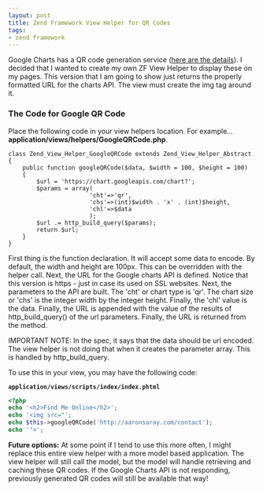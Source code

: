 ```yaml
---
layout: post
title: Zend Framework View Helper for QR Codes
tags:
- zend framework
---
```


Google Charts has a QR code generation service ([here are the details](http://code.google.com/apis/chart/image/docs/gallery/qr_codes.html)).  I decided that I wanted to create my own ZF View Helper to display these on my pages.  This version that I am going to show just returns the properly formatted URL for the charts API.  The view must create the img tag around it.  

### The Code for Google QR Code

Place the following code in your view helpers location.  For example... **application/views/helpers/GoogleQRCode.php**.

```php?start_inline=1
class Zend_View_Helper_GoogleQRCode extends Zend_View_Helper_Abstract
{
    public function googleQRCode($data, $width = 100, $height = 100)
    {
        $url = 'https://chart.googleapis.com/chart?';
        $params = array(
                       'cht'=>'qr',
                       'chs'=>(int)$width . 'x' . (int)$height,
                       'chl'=>$data
                       );
        $url .= http_build_query($params);
        return $url;
    }
}
```

First thing is the function declaration.  It will accept some data to encode.  By default, the width and height are 100px.  This can be overridden with the helper call.  Next, the URL for the Google charts API is defined.  Notice that this version is https - just in case its used on SSL websites.  Next, the parameters to the API are built.  The 'cht' or chart type is 'qr'.  The chart size or 'chs' is the integer width by the integer height.  Finally, the 'chl' value is the data.  Finally, the URL is appended with the value of the results of http_build_query() of the url parameters.  Finally, the URL is returned from the method.

IMPORTANT NOTE: In the spec, it says that the data should be url encoded.  The view helper is not doing that when it creates the parameter array.  This is handled by http_build_query.

To use this in your view, you may have the following code:

**`application/views/scripts/index/index.phtml`**
```php
<?php
echo '<h2>Find Me Online</h2>';
echo '<img src="';
echo $this->googleQRCode('http://aaronsaray.com/contact');
echo '">';
```

**Future options:** At some point if I tend to use this more often, I might replace this entire view helper with a more model based application.  The view helper will still call the model, but the model will handle retrieving and caching these QR codes.  If the Google Charts API is not responding, previously generated QR codes will still be available that way!
